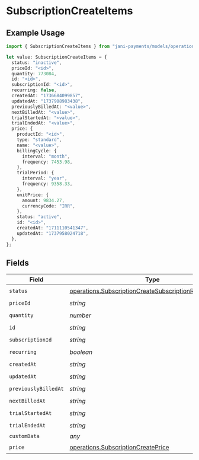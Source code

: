 # SubscriptionCreateItems

## Example Usage

```typescript
import { SubscriptionCreateItems } from "jani-payments/models/operations";

let value: SubscriptionCreateItems = {
  status: "inactive",
  priceId: "<id>",
  quantity: 773084,
  id: "<id>",
  subscriptionId: "<id>",
  recurring: false,
  createdAt: "1736684099857",
  updatedAt: "1737908983438",
  previouslyBilledAt: "<value>",
  nextBilledAt: "<value>",
  trialStartedAt: "<value>",
  trialEndedAt: "<value>",
  price: {
    productId: "<id>",
    type: "standard",
    name: "<value>",
    billingCycle: {
      interval: "month",
      frequency: 7453.98,
    },
    trialPeriod: {
      interval: "year",
      frequency: 9358.33,
    },
    unitPrice: {
      amount: 9834.27,
      currencyCode: "IRR",
    },
    status: "active",
    id: "<id>",
    createdAt: "1711110541347",
    updatedAt: "1737958024718",
  },
};
```

## Fields

| Field                                                                                                                              | Type                                                                                                                               | Required                                                                                                                           | Description                                                                                                                        |
| ---------------------------------------------------------------------------------------------------------------------------------- | ---------------------------------------------------------------------------------------------------------------------------------- | ---------------------------------------------------------------------------------------------------------------------------------- | ---------------------------------------------------------------------------------------------------------------------------------- |
| `status`                                                                                                                           | [operations.SubscriptionCreateSubscriptionResponseStatus](../../models/operations/subscriptioncreatesubscriptionresponsestatus.md) | :heavy_check_mark:                                                                                                                 | N/A                                                                                                                                |
| `priceId`                                                                                                                          | *string*                                                                                                                           | :heavy_check_mark:                                                                                                                 | N/A                                                                                                                                |
| `quantity`                                                                                                                         | *number*                                                                                                                           | :heavy_check_mark:                                                                                                                 | N/A                                                                                                                                |
| `id`                                                                                                                               | *string*                                                                                                                           | :heavy_check_mark:                                                                                                                 | N/A                                                                                                                                |
| `subscriptionId`                                                                                                                   | *string*                                                                                                                           | :heavy_check_mark:                                                                                                                 | N/A                                                                                                                                |
| `recurring`                                                                                                                        | *boolean*                                                                                                                          | :heavy_check_mark:                                                                                                                 | N/A                                                                                                                                |
| `createdAt`                                                                                                                        | *string*                                                                                                                           | :heavy_check_mark:                                                                                                                 | N/A                                                                                                                                |
| `updatedAt`                                                                                                                        | *string*                                                                                                                           | :heavy_check_mark:                                                                                                                 | N/A                                                                                                                                |
| `previouslyBilledAt`                                                                                                               | *string*                                                                                                                           | :heavy_check_mark:                                                                                                                 | N/A                                                                                                                                |
| `nextBilledAt`                                                                                                                     | *string*                                                                                                                           | :heavy_check_mark:                                                                                                                 | N/A                                                                                                                                |
| `trialStartedAt`                                                                                                                   | *string*                                                                                                                           | :heavy_check_mark:                                                                                                                 | N/A                                                                                                                                |
| `trialEndedAt`                                                                                                                     | *string*                                                                                                                           | :heavy_check_mark:                                                                                                                 | N/A                                                                                                                                |
| `customData`                                                                                                                       | *any*                                                                                                                              | :heavy_minus_sign:                                                                                                                 | N/A                                                                                                                                |
| `price`                                                                                                                            | [operations.SubscriptionCreatePrice](../../models/operations/subscriptioncreateprice.md)                                           | :heavy_check_mark:                                                                                                                 | N/A                                                                                                                                |